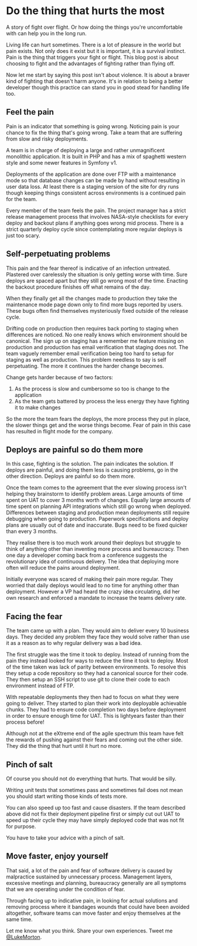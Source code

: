 # <span class="break--always">Do the thing</span> that hurts the most

A story of fight over flight. Or how doing the things you're uncomfortable with
can help you in the long run.

Living life can hurt sometimes. There is a lot of pleasure in the world but pain
exists. Not only does it exist but it is important, it is a survival instinct.
Pain is the thing that triggers your fight or flight. This blog post is about
choosing to fight and the advantages of fighting rather than flying off.

Now let me start by saying this post isn't about violence. It is about a braver
kind of fighting that doesn't harm anyone. It's in relation to being a better
developer though this practice can stand you in good stead for handling life
too.

## Feel the pain

Pain is an indicator that something is going wrong. Noticing pain is your chance
to fix the thing that's going wrong. Take a team that are suffering from slow
and risky deployments.

A team is in charge of deploying a large and rather unmagnificent monolithic
application. It is built in PHP and has a mix of spaghetti western style and
some newer features in Symfony v1.

Deployments of the application are done over FTP with a maintenance mode so that
database changes can be made by hand without resulting in user data loss. At
least there is a staging version of the site for dry runs though keeping things
consistent across environments is a continued pain for the team.

Every member of the team feels the pain. The project manager has a strict
release management process that involves NASA-style checklists for every deploy
and backout plans if anything goes wrong mid process. There is a strict
quarterly deploy cycle since contemplating more regular deploys is just too
scary.

## Self-perpetuating problems

This pain and the fear thereof is indicative of an infection untreated.
Plastered over carelessly the situation is only getting worse with time. Sure
deploys are spaced apart but they still go wrong most of the time. Enacting the
backout procedure finishes off what remains of the day.

When they finally get all the changes made to production they take the
maintenance mode page down only to find more bugs reported by users. These bugs
often find themselves mysteriously fixed outside of the release cycle.

Drifting code on production then requires back porting to staging when
differences are noticed. No one really knows which environment should be
canonical. The sign up on staging has a remember me feature missing on production
and production has email verification that staging does not. The team vaguely
remember email verification being too hard to setup for staging as well as
production. This problem needless to say is self perpetuating. The more it
continues the harder change becomes.

Change gets harder because of two factors:

1. As the process is slow and cumbersome so too is change to the application
2. As the team gets battered by process the less energy they have fighting it
   to make changes

So the more the team fears the deploys, the more process they put in place, the
slower things get and the worse things become. Fear of pain in this case has
resulted in flight mode for the company.

## Deploys are painful so do them more

In this case, fighting is the solution. The pain indicates the solution. If
deploys are painful, and doing them less is causing problems, go in the other
direction. Deploys are painful so do them more.

Once the team comes to the agreement that the ever slowing process isn't helping
they brainstorm to identify problem areas. Large amounts of time spent on UAT to
cover 3 months worth of changes. Equally large amounts of time spent on planning
API integrations which still go wrong when deployed. Differences between staging
and production mean deployments still require debugging when going to
production. Paperwork specifications and deploy plans are usually out of date
and inaccurate. Bugs need to be fixed quicker than every 3 months.

They realise there is too much work around their deploys but struggle to think
of anything other than inventing more process and bureaucracy. Then one day a
developer coming back from a conference suggests the revolutionary idea of
continuous delivery. The idea that deploying more often will reduce the pains
around deployment.

Initially everyone was scared of making their pain more regular. They worried
that daily deploys would lead to no time for anything other than deployment.
However a VP had heard the crazy idea circulating, did her own research and
enforced a mandate to increase the teams delivery rate.

## Facing the fear

The team came up with a plan. They would aim to deliver every 10 business
days. They decided any problem they face they would solve rather than use it as
a reason as to why regular delivery was a bad idea.

The first struggle was the time it took to deploy. Instead of running from the
pain they instead looked for ways to reduce the time it took to deploy. Most of
the time taken was lack of parity between environments. To resolve this they
setup a code repository so they had a canonical source for their code. They then
setup an SSH script to use git to clone their code to each environment instead
of FTP.

With repeatable deployments they then had to focus on what they were going to
deliver. They started to plan their work into deployable achievable chunks. They
had to ensure code completion two days before deployment in order to ensure
enough time for UAT. This is lightyears faster than their process before!

Although not at the eXtreme end of the agile spectrum this team have felt the
rewards of pushing against their fears and coming out the other side. They did
the thing that hurt until it hurt no more.

## Pinch of salt

Of course you should not do everything that hurts. That would be silly.

Writing unit tests that sometimes pass and sometimes fail does not mean you
should start writing those kinds of tests more.

You can also speed up too fast and cause disasters. If the team described above
did not fix their deployment pipeline first or simply cut out UAT to speed up
their cycle they may have simply deployed code that was not fit for purpose.

You have to take your advice with a pinch of salt.

## Move faster, enjoy yourself

That said, a lot of the pain and fear of software delivery is caused by
malpractice sustained by unnecessary process. Management layers, excessive
meetings and planning, bureaucracy generally are all symptoms that we are
operating under the condition of fear.

Through facing up to indicative pain, in looking for actual solutions and
removing process where it bandages wounds that could have been avoided
altogether, software teams can move faster and enjoy themselves at the same
time.

Let me know what you think. Share your own experiences. Tweet me
[@LukeMorton](https://twitter.com/LukeMorton).
